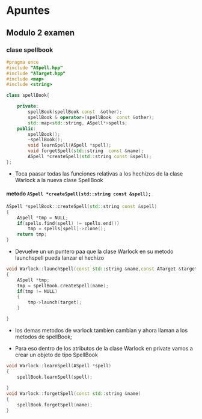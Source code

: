# Apuntes
## Modulo 2 examen
### clase spellbook

```cpp
#pragma once
#include "ASpell.hpp"
#include "ATarget.hpp"
#include <map>
#include <string>

class spellBook{

	private:
		spellBook(spellBook const  &other);
		spellBook & operator=(spellBook  const &other);
		std::map<std::string, ASpell*>spells;
	public:
		spellBook();
		~spellBook();
		void learnSpell(ASpell *spell);
		void forgetSpell(std::string  const &name);
		ASpell *createSpell(std::string const &spell);
};
```
- Toca paasar todas las funciones relativas a los hechizos de la clase 
Warlock a la nueva clase SpellBook

#### metodo `ASpell *createSpell(std::string const &spell);`

```cpp
ASpell *spellBook::createSpell(std::string const &spell)
{
	ASpell *tmp = NULL;
	if(spells.find(spell) != spells.end())
		tmp = spells[spell]->clone();
	return tmp;
}
```
- Devuelve un un puntero paa que la clase Warlock en su metodo launchspell pueda lanzar el hechizo

```cpp
void Warlock::launchSpell(const std::string &name,const ATarget &target) 
{
	ASpell *tmp;
	tmp = spellBook.createSpell(name);
	if(tmp != NULL)
	{
		tmp->launch(target);
	}

}
```
- los demas metodos de warlock tambien cambian  y ahora llaman a los metodos de spellBook;

- Para eso dentro de los atributos de la clase Warlock en private
vamos a crear un objeto de tipo SpellBook

```cpp
void Warlock::learnSpell(ASpell *spell)
{
	spellBook.learnSpell(spell);
	
}
void Warlock::forgetSpell(const std::string &name)
{
	spellBook.forgetSpell(name);
}
``````